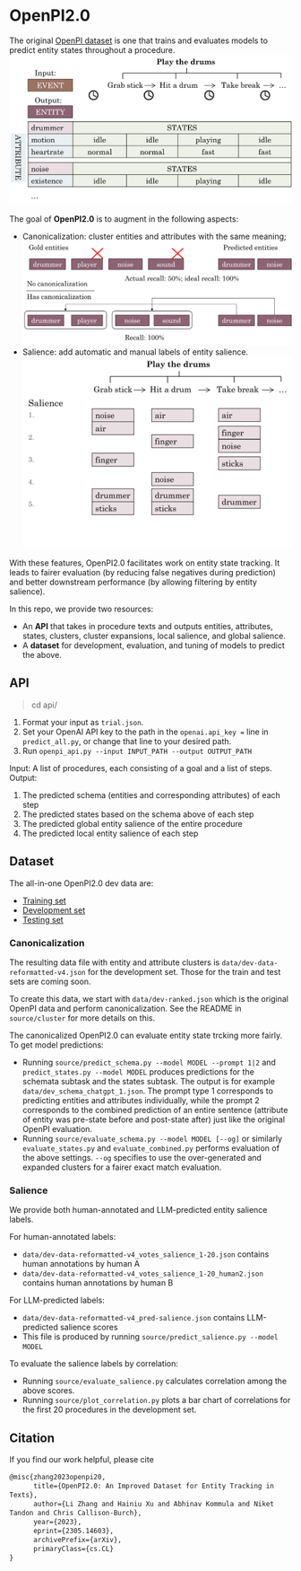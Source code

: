 # OpenPI2.0

The original [OpenPI dataset](https://github.com/allenai/openpi-dataset) is one that trains and evaluates models to predict entity states throughout a procedure.
![alt text](figures/entity_tracking.png)

The goal of **OpenPI2.0** is to augment in the following aspects:
- Canonicalization: cluster entities and attributes with the same meaning;
![alt text](figures/canonicalization.png)
- Salience: add automatic and manual labels of entity salience.
![alt text](figures/salience.png)

With these features, OpenPI2.0 facilitates work on entity state tracking. It leads to fairer evaluation (by reducing false negatives during prediction) and better downstream performance (by allowing filtering by entity salience).

In this repo, we provide two resources:
- An **API** that takes in procedure texts and outputs entities, attributes, states, clusters, cluster expansions, local salience, and global salience.
- A **dataset** for development, evaluation, and tuning of models to predict the above.

## API
> cd api/
1. Format your input as `trial.json`. 
2. Set your OpenAI API key to the path in the `openai.api_key =` line in `predict_all.py`, or change that line to your desired path.
3. Run `openpi_api.py --input INPUT_PATH --output OUTPUT_PATH`

Input: A list of procedures, each consisting of a goal and a list of steps.
Output:
1. The predicted schema (entities and corresponding attributes) of each step
2. The predicted states based on the schema above of each step
3. The predicted global entity salience of the entire procedure 
4. The predicted local entity salience of each step

## Dataset
The all-in-one OpenPI2.0 dev data are:
- [Training set](data/train-data-reformatted-v4_pred-salience-gpt-4.json)
- [Development set](data/dev-data-reformatted-v4_pred-salience-gpt-4.json)
- [Testing set](data/test-data-reformatted-v4_pred-salience-gpt-4.json)

### Canonicalization
The resulting data file with entity and attribute clusters is `data/dev-data-reformatted-v4.json` for the development set. Those for the train and test sets are coming soon.

To create this data, we start with `data/dev-ranked.json` which is the original OpenPI data and perform canonicalization. See the README in `source/cluster` for more details on this.

The canonicalized OpenPI2.0 can evaluate entity state trcking more fairly. To get model predictions:
- Running `source/predict_schema.py --model MODEL --prompt 1|2` and `predict_states.py --model MODEL` produces predictions for the schemata subtask and the states subtask. The output is for example `data/dev_schema_chatgpt_1.json`. The prompt type 1 corresponds to predicting entities and attributes individually, while the prompt 2 corresponds to the combined prediction of an entire sentence (attribute of entity was pre-state before and post-state after) just like the original OpenPI evaluation.
- Running `source/evaluate_schema.py --model MODEL [--og]` or similarly `evaluate_states.py` and `evaluate_combined.py` performs evaluation of the above settings. `--og` specifies to use the over-generated and expanded clusters for a fairer exact match evaluation.

### Salience
We provide both human-annotated and LLM-predicted entity salience labels.

For human-annotated labels:
- `data/dev-data-reformatted-v4_votes_salience_1-20.json` contains human annotations by human A
- `data/dev-data-reformatted-v4_votes_salience_1-20_human2.json` contains human annotations by human B

For LLM-predicted labels:
- `data/dev-data-reformatted-v4_pred-salience.json` contains LLM-predicted salience scores
- This file is produced by running `source/predict_salience.py --model MODEL`

To evaluate the salience labels by correlation:
- Running `source/evaluate_salience.py` calculates correlation among the above scores.
- Running `source/plot_correlation.py` plots a bar chart of correlations for the first 20 procedures in the development set.

## Citation
If you find our work helpful, please cite
```
@misc{zhang2023openpi20,
      title={OpenPI2.0: An Improved Dataset for Entity Tracking in Texts}, 
      author={Li Zhang and Hainiu Xu and Abhinav Kommula and Niket Tandon and Chris Callison-Burch},
      year={2023},
      eprint={2305.14603},
      archivePrefix={arXiv},
      primaryClass={cs.CL}
}
```
